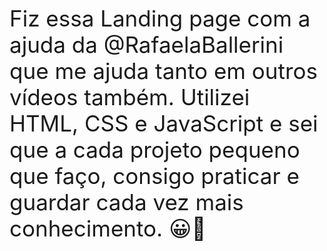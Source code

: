 <body>
 <div style="font-size:35px">
            Fiz essa Landing page com a ajuda da @RafaelaBallerini que me ajuda tanto em outros vídeos também.
            Utilizei HTML, CSS e JavaScript e sei que a cada projeto pequeno que faço, consigo praticar e guardar cada vez mais conhecimento.
              😀🥰
   
  </div>
  </body>
